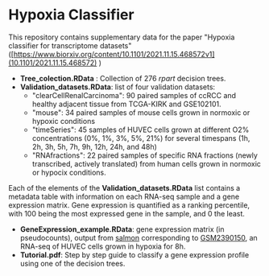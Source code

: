 # Hypoxia Classifier

This repository contains supplementary data for the paper "Hypoxia classifier for transcriptome datasets" ([https://www.biorxiv.org/content/10.1101/2021.11.15.468572v1](10.1101/2021.11.15.468572) ) 

* **Tree_colection.RData** : Collection of 276 *rpart* decision trees.
* **Validation_datasets.RData**: list of four validation datasets:
    *  "clearCellRenalCarcinoma": 90 paired samples of ccRCC and healthy adjacent tissue from TCGA-KIRK and GSE102101.
    *  "mouse": 34 paired samples of mouse cells grown in normoxic or hypoxic conditions
    *  "timeSeries": 45 samples of HUVEC cells grown at different O2% concentrations (0%, 1%, 3%, 5%, 21%) for several timespans (1h, 2h, 3h, 5h, 7h, 9h, 12h, 24h, and 48h)
    *  "RNAfractions": 22 paired samples of specific RNA fractions (newly transcribed, actively translated) from human cells grown in normoxic or hypocix conditions.

Each of the elements of the **Validation_datasets.RData** list contains a metadata table with information on each RNA-seq sample and a gene expression matrix. 
Gene expression is quantified as a ranking percentile, with 100 being the most expressed gene in the sample, and 0 the least.

* **GeneExpression_example.RData**: gene expression matrix (in pseudocounts), output from [salmon](https://salmon.readthedocs.io/en/latest/) corresponding to [GSM2390150](https://www.ncbi.nlm.nih.gov/geo/query/acc.cgi?acc=GSM2390150), an RNA-seq of HUVEC cells grown in hypoxia for 8h.
* **Tutorial.pdf**: Step by step guide to classify a gene expression profile using one of the decision trees.
